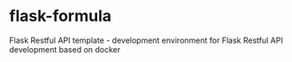 # flask-formula
Flask Restful API template - development environment for Flask Restful API development based on docker     
